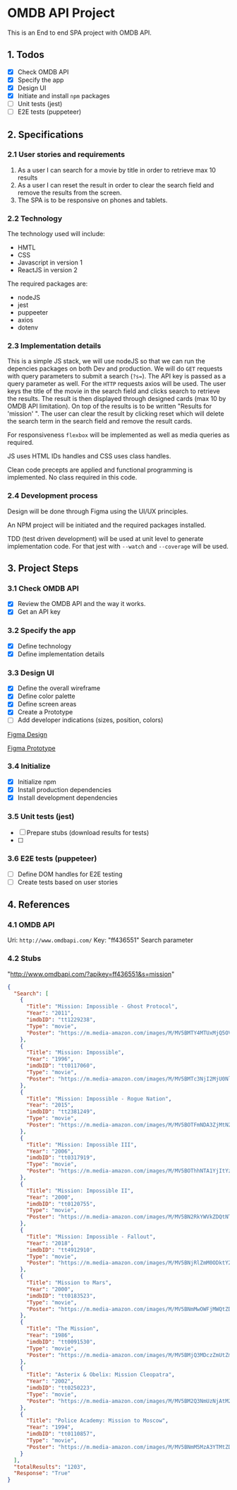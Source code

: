 # OMDB API Project

This is an End to end SPA project with OMDB API.

## 1. Todos

- [x] Check OMDB API
- [x] Specify the app
- [x] Design UI
- [x] Initiate and install `npm` packages
- [ ] Unit tests (jest)
- [ ] E2E tests (puppeteer)

## 2. Specifications

### 2.1 User stories and requirements

1. As a user I can search for a movie by title in order to retrieve max 10 results
2. As a user I can reset the result in order to clear the search field and remove the results from the screen.
3. The SPA is to be responsive on phones and tablets.

### 2.2 Technology

The technology used will include:

- HMTL
- CSS
- Javascript in version 1
- ReactJS in version 2

The required packages are:

- nodeJS
- jest
- puppeeter
- axios
- dotenv

### 2.3 Implementation details

This is a simple JS stack, we will use nodeJS so that we can run the depencies packages on both Dev and production.
We will do `GET` requests with query parameters to submit a search (`?s=`). The API key is passed as a query parameter as well. For the `HTTP` requests axios will be used.
The user keys the title of the movie in the search field and clicks search to retrieve the results.
The result is then displayed through designed cards (max 10 by OMDB API limitation).
On top of the results is to be written "Results for 'mission' ".
The user can clear the result by clicking reset which will delete the search term in the search field and remove the result cards.

For responsiveness `flexbox` will be implemented as well as media queries as required.

JS uses HTML IDs handles and CSS uses class handles.

Clean code precepts are applied and functional programming is implemented. No class required in this code.

### 2.4 Development process

Design will be done through Figma using the UI/UX principles.

An NPM project will be initiated and the required packages installed.

TDD (test driven development) will be used at unit level to generate implementation code. For that jest with `--watch` and `--coverage` will be used.

## 3. Project Steps

### 3.1 Check OMDB API

- [x] Review the OMDB API and the way it works.
- [x] Get an API key

### 3.2 Specify the app

- [x] Define technology
- [x] Define implementation details

### 3.3 Design UI

- [x] Define the overall wireframe
- [x] Define color palette
- [x] Define screen areas
- [x] Create a Prototype
- [ ] Add developer indications (sizes, position, colors)

[Figma Design](https://www.figma.com/file/CGAdWFu6b72RaxUOST9M7V/omdb-api?node-id=0%3A1)

[Figma Prototype](https://www.figma.com/proto/CGAdWFu6b72RaxUOST9M7V/omdb-api?node-id=1%3A2&scaling=min-zoom&page-id=0%3A1&starting-point-node-id=1%3A2)

### 3.4 Initialize

- [x] Initialize npm
- [x] Install production dependencies
- [x] Install development dependencies

### 3.5 Unit tests (jest)

- [ ] Prepare stubs (download results for tests)
- [ ]

### 3.6 E2E tests (puppeteer)

- [ ] Define DOM handles for E2E testing
- [ ] Create tests based on user stories

## 4. References

### 4.1 OMDB API

Uri: `http://www.omdbapi.com/`
Key: "ff436551"
Search parameter

### 4.2 Stubs

"http://www.omdbapi.com/?apikey=ff436551&s=mission"

```json
{
  "Search": [
    {
      "Title": "Mission: Impossible - Ghost Protocol",
      "Year": "2011",
      "imdbID": "tt1229238",
      "Type": "movie",
      "Poster": "https://m.media-amazon.com/images/M/MV5BMTY4MTUxMjQ5OV5BMl5BanBnXkFtZTcwNTUyMzg5Ng@@._V1_SX300.jpg"
    },
    {
      "Title": "Mission: Impossible",
      "Year": "1996",
      "imdbID": "tt0117060",
      "Type": "movie",
      "Poster": "https://m.media-amazon.com/images/M/MV5BMTc3NjI2MjU0Nl5BMl5BanBnXkFtZTgwNDk3ODYxMTE@._V1_SX300.jpg"
    },
    {
      "Title": "Mission: Impossible - Rogue Nation",
      "Year": "2015",
      "imdbID": "tt2381249",
      "Type": "movie",
      "Poster": "https://m.media-amazon.com/images/M/MV5BOTFmNDA3ZjMtN2Y0MC00NDYyLWFlY2UtNTQ4OTQxMmY1NmVjXkEyXkFqcGdeQXVyNTg4NDQ4NDY@._V1_SX300.jpg"
    },
    {
      "Title": "Mission: Impossible III",
      "Year": "2006",
      "imdbID": "tt0317919",
      "Type": "movie",
      "Poster": "https://m.media-amazon.com/images/M/MV5BOThhNTA1YjItYzk2Ny00M2Y1LWJlYWUtZDQyZDU0YmY5Y2M5XkEyXkFqcGdeQXVyNjU0OTQ0OTY@._V1_SX300.jpg"
    },
    {
      "Title": "Mission: Impossible II",
      "Year": "2000",
      "imdbID": "tt0120755",
      "Type": "movie",
      "Poster": "https://m.media-amazon.com/images/M/MV5BN2RkYWVkZDQtNTMxMi00NWQ4LWE2ODctNmQzOWM2NjQzYzdlXkEyXkFqcGdeQXVyMjUzOTY1NTc@._V1_SX300.jpg"
    },
    {
      "Title": "Mission: Impossible - Fallout",
      "Year": "2018",
      "imdbID": "tt4912910",
      "Type": "movie",
      "Poster": "https://m.media-amazon.com/images/M/MV5BNjRlZmM0ODktY2RjNS00ZDdjLWJhZGYtNDljNWZkMGM5MTg0XkEyXkFqcGdeQXVyNjAwMjI5MDk@._V1_SX300.jpg"
    },
    {
      "Title": "Mission to Mars",
      "Year": "2000",
      "imdbID": "tt0183523",
      "Type": "movie",
      "Poster": "https://m.media-amazon.com/images/M/MV5BNmMwOWFjMWQtZDAzNC00MGM3LWI0Y2YtNTUxN2NkYTM1NjE1XkEyXkFqcGdeQXVyMjUzOTY1NTc@._V1_SX300.jpg"
    },
    {
      "Title": "The Mission",
      "Year": "1986",
      "imdbID": "tt0091530",
      "Type": "movie",
      "Poster": "https://m.media-amazon.com/images/M/MV5BMjQ3MDczZmUtZmFlMy00YzFlLTlmNmMtYTE2NTZiNTJjM2UzL2ltYWdlXkEyXkFqcGdeQXVyNTAyODkwOQ@@._V1_SX300.jpg"
    },
    {
      "Title": "Asterix & Obelix: Mission Cleopatra",
      "Year": "2002",
      "imdbID": "tt0250223",
      "Type": "movie",
      "Poster": "https://m.media-amazon.com/images/M/MV5BM2Q3NmUzNjAtM2VjMS00MGU3LWE4YjEtZTM1NDM0YTdlOWRkXkEyXkFqcGdeQXVyODIyOTEyMzY@._V1_SX300.jpg"
    },
    {
      "Title": "Police Academy: Mission to Moscow",
      "Year": "1994",
      "imdbID": "tt0110857",
      "Type": "movie",
      "Poster": "https://m.media-amazon.com/images/M/MV5BNmM5MzA3YTMtZDZkNy00YzNlLWFkZTUtZDJhYTNkMzk1ODNlL2ltYWdlL2ltYWdlXkEyXkFqcGdeQXVyMTQxNzMzNDI@._V1_SX300.jpg"
    }
  ],
  "totalResults": "1203",
  "Response": "True"
}
```
